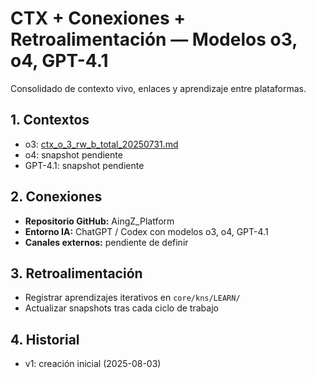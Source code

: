 # CTX + Conexiones + Retroalimentación — Modelos o3, o4, GPT-4.1

Consolidado de contexto vivo, enlaces y aprendizaje entre plataformas.

## 1. Contextos
- o3: [ctx_o_3_rw_b_total_20250731.md](../core/data/ctx_o_3_rw_b_total_20250731.md)
- o4: snapshot pendiente
- GPT-4.1: snapshot pendiente

## 2. Conexiones
- **Repositorio GitHub:** AingZ_Platform
- **Entorno IA:** ChatGPT / Codex con modelos o3, o4, GPT-4.1
- **Canales externos:** pendiente de definir

## 3. Retroalimentación
- Registrar aprendizajes iterativos en `core/kns/LEARN/`
- Actualizar snapshots tras cada ciclo de trabajo

## 4. Historial
- v1: creación inicial (2025-08-03)
